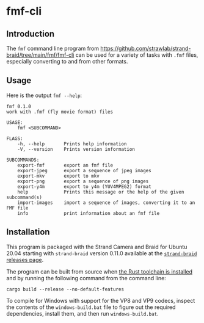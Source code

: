 # fmf-cli

## Introduction

The `fmf` command line program from
https://github.com/strawlab/strand-braid/tree/main/fmf/fmf-cli can be used for a
variety of tasks with `.fmf` files, especially converting to and from other
formats.

## Usage

Here is the output `fmf --help`:

```
fmf 0.1.0
work with .fmf (fly movie format) files

USAGE:
    fmf <SUBCOMMAND>

FLAGS:
    -h, --help       Prints help information
    -V, --version    Prints version information

SUBCOMMANDS:
    export-fmf       export an fmf file
    export-jpeg      export a sequence of jpeg images
    export-mkv       export to mkv
    export-png       export a sequence of png images
    export-y4m       export to y4m (YUV4MPEG2) format
    help             Prints this message or the help of the given subcommand(s)
    import-images    import a sequence of images, converting it to an FMF file
    info             print information about an fmf file
```

## Installation

This program is packaged with the Strand Camera and Braid for Ubuntu 20.04
starting with `strand-braid` version 0.11.0 available at the [`strand-braid`
releases page](https://github.com/strawlab/strand-braid/releases).

The program can be built from source when [the Rust toolchain is
installed](https://rustup.rs/) and by running the following command from the
command line:

    cargo build --release --no-default-features

To compile for Windows with support for the VP8 and VP9 codecs, inspect the
contents of the `windows-build.bat` file to figure out the required
dependencies, install them, and then run `windows-build.bat`.
